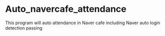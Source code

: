 # Auto_navercafe_attendance
This program will auto attendance in Naver cafe including Naver auto login detection passing
